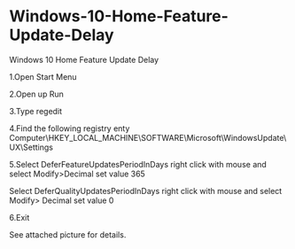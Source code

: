 # Windows-10-Home-Feature-Update-Delay
Windows 10 Home Feature Update Delay 

1.Open Start Menu

2.Open up Run 

3.Type regedit

4.Find the following registry enty
Computer\HKEY_LOCAL_MACHINE\SOFTWARE\Microsoft\WindowsUpdate\UX\Settings

5.Select DeferFeatureUpdatesPeriodInDays right click with mouse and select 
Modify>Decimal set value 365

Select DeferQualityUpdatesPeriodInDays right click with mouse and select 
Modify> Decimal set value 0 

6.Exit

See attached picture for details.
